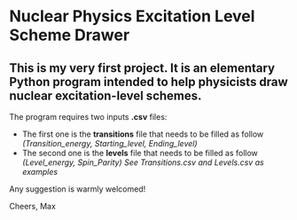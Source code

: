 # Nuclear Physics Excitation Level Scheme Drawer

## This is my very first project. It is an elementary Python program intended to help physicists draw nuclear excitation-level schemes.

The program requires two inputs **.csv** files:

- The first one is the **transitions** file that needs to be filled as follow *(Transition_energy, Starting_level, Ending_level)*
- The second one is the **levels** file that needs to be filled as follow *(Level_energy, Spin_Parity)*
    *See Transitions.csv and Levels.csv as examples*

Any suggestion is warmly welcomed!

Cheers,
Max
